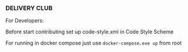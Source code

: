 ### DELIVERY CLUB

For Developers:

Before start contributing set up code-style.xml in Code Style Scheme


For running in docker compose just use ```docker-compose.exe up``` from root 
